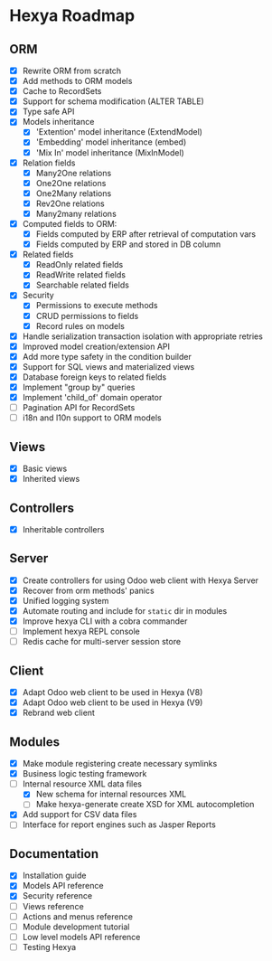 Hexya Roadmap
===========

ORM
---
- [X] Rewrite ORM from scratch
- [X] Add methods to ORM models
- [X] Cache to RecordSets
- [X] Support for schema modification (ALTER TABLE)
- [X] Type safe API
- [X] Models inheritance
    - [X] 'Extention' model inheritance (ExtendModel)
    - [X] 'Embedding' model inheritance (embed)
    - [X] 'Mix In' model inheritance (MixInModel)
- [X] Relation fields
    - [X] Many2One relations
    - [X] One2One relations
    - [X] One2Many relations
    - [X] Rev2One relations
    - [X] Many2many relations
- [X] Computed fields to ORM:
    - [X] Fields computed by ERP after retrieval of computation vars
    - [X] Fields computed by ERP and stored in DB column
- [X] Related fields
    - [X] ReadOnly related fields
    - [X] ReadWrite related fields
    - [X] Searchable related fields
- [X] Security
    - [X] Permissions to execute methods
    - [X] CRUD permissions to fields
    - [X] Record rules on models
- [X] Handle serialization transaction isolation with appropriate retries
- [X] Improved model creation/extension API
- [X] Add more type safety in the condition builder
- [X] Support for SQL views and materialized views
- [X] Database foreign keys to related fields
- [X] Implement "group by" queries
- [X] Implement 'child_of' domain operator
- [ ] Pagination API for RecordSets
- [ ] i18n and l10n support to ORM models

Views
-----
- [X] Basic views
- [X] Inherited views

Controllers
-----------
- [X] Inheritable controllers

Server
------
- [X] Create controllers for using Odoo web client with Hexya Server
- [X] Recover from orm methods' panics
- [X] Unified logging system
- [X] Automate routing and include for `static` dir in modules
- [X] Improve hexya CLI with a cobra commander
- [ ] Implement hexya REPL console
- [ ] Redis cache for multi-server session store

Client
------
- [X] Adapt Odoo web client to be used in Hexya (V8)
- [X] Adapt Odoo web client to be used in Hexya (V9)
- [X] Rebrand web client

Modules
-------
- [X] Make module registering create necessary symlinks
- [X] Business logic testing framework
- [ ] Internal resource XML data files
    - [X] New schema for internal resources XML
    - [ ] Make hexya-generate create XSD for XML autocompletion
- [X] Add support for CSV data files
- [ ] Interface for report engines such as Jasper Reports

Documentation
-------------
- [X] Installation guide
- [X] Models API reference
- [X] Security reference
- [ ] Views reference
- [ ] Actions and menus reference
- [ ] Module development tutorial
- [ ] Low level models API reference
- [ ] Testing Hexya